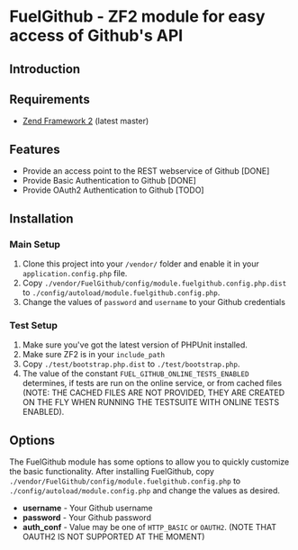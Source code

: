 # FuelGithub - ZF2 module for easy access of Github's API

## Introduction


## Requirements

* [Zend Framework 2](https://github.com/zendframework/zf2) (latest master)

## Features

* Provide an access point to the REST webservice of Github [DONE]
* Provide Basic Authentication to Github [DONE]
* Provide OAuth2 Authentication to Github [TODO]

## Installation

### Main Setup

1. Clone this project into your `/vendor/` folder and enable it in your
`application.config.php` file.
2. Copy `./vendor/FuelGithub/config/module.fuelgithub.config.php.dist` to
`./config/autoload/module.fuelgithub.config.php`.
3. Change the values of `password` and `username` to your Github credentials

### Test Setup

1. Make sure you've got the latest version of PHPUnit installed.
2. Make sure ZF2 is in your `include_path`
3. Copy `./test/bootstrap.php.dist` to `./test/bootstrap.php`.
4. The value of the constant `FUEL_GITHUB_ONLINE_TESTS_ENABLED` determines,
if tests are run on the online service, or from cached files
(NOTE: THE CACHED FILES ARE NOT PROVIDED, THEY ARE CREATED ON THE FLY WHEN
RUNNING THE TESTSUITE WITH ONLINE TESTS ENABLED).

## Options

The FuelGithub module has some options to allow you to quickly customize the basic
functionality. After installing FuelGithub, copy
`./vendor/FuelGithub/config/module.fuelgithub.config.php` to
`./config/autoload/module.config.php` and change the values as desired.

- **username** - Your Github username
- **password** - Your Github password
- **auth_conf** - Value may be one of `HTTP_BASIC` or `OAUTH2`.
(NOTE THAT OAUTH2 IS NOT SUPPORTED AT THE MOMENT)